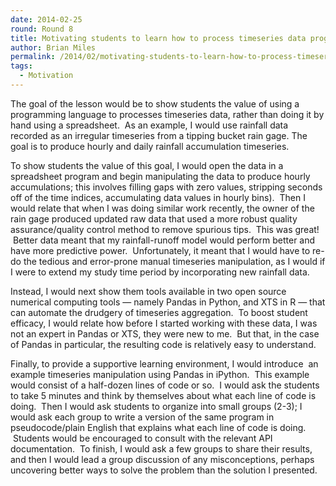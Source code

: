 ```yaml
---
date: 2014-02-25
round: Round 8
title: Motivating students to learn how to process timeseries data programatically
author: Brian Miles
permalink: /2014/02/motivating-students-to-learn-how-to-process-timeseries-data-programatically/
tags:
  - Motivation
---
```

The goal of the lesson would be to show students the value of using a programming language to processes timeseries data, rather than doing it by hand using a spreadsheet.  As an example, I would use rainfall data recorded as an irregular timeseries from a tipping bucket rain gage. The goal is to produce hourly and daily rainfall accumulation timeseries.

To show students the value of this goal, I would open the data in a spreadsheet program and begin manipulating the data to produce hourly accumulations; this involves filling gaps with zero values, stripping seconds off of the time indices, accumulating data values in hourly bins).  Then I would relate that when I was doing similar work recently, the owner of the rain gage produced updated raw data that used a more robust quality assurance/quality control method to remove spurious tips.  This was great!  Better data meant that my rainfall-runoff model would perform better and have more predictive power.  Unfortunately, it meant that I would have to re-do the tedious and error-prone manual timeseries manipulation, as I would if I were to extend my study time period by incorporating new rainfall data.

Instead, I would next show them tools available in two open source numerical computing tools &#8212; namely Pandas in Python, and XTS in R &#8212; that can automate the drudgery of timeseries aggregation.  To boost student efficacy, I would relate how before I started working with these data, I was not an expert in Pandas or XTS, they were new to me.  But that, in the case of Pandas in particular, the resulting code is relatively easy to understand.

Finally, to provide a supportive learning environment, I would introduce  an example timeseries manipulation using Pandas in iPython.  This example would consist of a half-dozen lines of code or so.  I would ask the students to take 5 minutes and think by themselves about what each line of code is doing.  Then I would ask students to organize into small groups (2-3); I would ask each group to write a version of the same program in pseudocode/plain English that explains what each line of code is doing.  Students would be encouraged to consult with the relevant API documentation.  To finish, I would ask a few groups to share their results, and then I would lead a group discussion of any misconceptions, perhaps uncovering better ways to solve the problem than the solution I presented.
